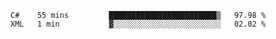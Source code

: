 <!--START_SECTION:waka-->

```text
C#    55 mins         ████████████████████████▒   97.98 %
XML   1 min           ▓░░░░░░░░░░░░░░░░░░░░░░░░   02.02 %
```

<!--END_SECTION:waka-->
